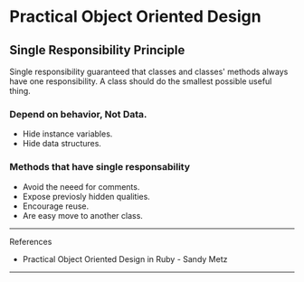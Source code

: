 # Practical Object Oriented Design

## Single Responsibility Principle

Single responsibility guaranteed that classes and classes' methods always have one responsibility. A class should do the smallest possible useful thing.

### Depend on behavior, Not Data.
- Hide instance variables.
- Hide data structures.

### Methods that have single responsability

- Avoid the neeed for comments.
- Expose previosly hidden qualities.
- Encourage reuse.
- Are easy move to another class.

---
References

- Practical Object Oriented Design in Ruby - Sandy Metz
---
